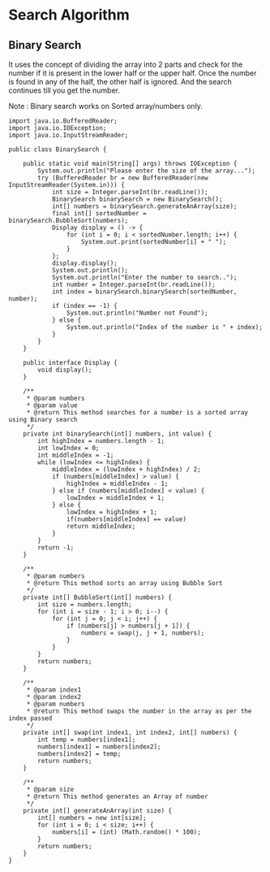 # Search Algorithm
## Binary Search

It uses the concept of dividing the array into 2 parts and check
for the number if it is present in the lower half or the upper half.
Once the number is found in any of the half, the other half is ignored.
And the search continues till you get the number.

Note : Binary search works on Sorted array/numbers only.


    import java.io.BufferedReader;
    import java.io.IOException;
    import java.io.InputStreamReader;
    
    public class BinarySearch {
    
        public static void main(String[] args) throws IOException {
            System.out.println("Please enter the size of the array...");
            try (BufferedReader br = new BufferedReader(new InputStreamReader(System.in))) {
                int size = Integer.parseInt(br.readLine());
                BinarySearch binarySearch = new BinarySearch();
                int[] numbers = binarySearch.generateAnArray(size);
                final int[] sortedNumber = binarySearch.BubbleSort(numbers);
                Display display = () -> {
                    for (int i = 0; i < sortedNumber.length; i++) {
                        System.out.print(sortedNumber[i] + " ");
                    }
                };
                display.display();
                System.out.println();
                System.out.println("Enter the number to search..");
                int number = Integer.parseInt(br.readLine());
                int index = binarySearch.binarySearch(sortedNumber, number);
                if (index == -1) {
                    System.out.println("Number not Found");
                } else {
                    System.out.println("Index of the number is " + index);
                }
            }
        }
    
        public interface Display {
            void display();
        }
    
        /**
         * @param numbers
         * @param value
         * @return This method searches for a number is a sorted array using Binary search
         */
        private int binarySearch(int[] numbers, int value) {
            int highIndex = numbers.length - 1;
            int lowIndex = 0;
            int middleIndex = -1;
            while (lowIndex <= highIndex) {
                middleIndex = (lowIndex + highIndex) / 2;
                if (numbers[middleIndex] > value) {
                    highIndex = middleIndex - 1;
                } else if (numbers[middleIndex] < value) {
                    lowIndex = middleIndex + 1;
                } else {
                    lowIndex = highIndex + 1;
                    if(numbers[middleIndex] == value)
                    return middleIndex;
                }
            }
            return -1;
        }
    
        /**
         * @param numbers
         * @return This method sorts an array using Bubble Sort
         */
        private int[] BubbleSort(int[] numbers) {
            int size = numbers.length;
            for (int i = size - 1; i > 0; i--) {
                for (int j = 0; j < i; j++) {
                    if (numbers[j] > numbers[j + 1]) {
                        numbers = swap(j, j + 1, numbers);
                    }
                }
            }
            return numbers;
        }
    
        /**
         * @param index1
         * @param index2
         * @param numbers
         * @return This method swaps the number in the array as per the index passed
         */
        private int[] swap(int index1, int index2, int[] numbers) {
            int temp = numbers[index1];
            numbers[index1] = numbers[index2];
            numbers[index2] = temp;
            return numbers;
        }
    
        /**
         * @param size
         * @return This method generates an Array of number
         */
        private int[] generateAnArray(int size) {
            int[] numbers = new int[size];
            for (int i = 0; i < size; i++) {
                numbers[i] = (int) (Math.random() * 100);
            }
            return numbers;
        }
    }
